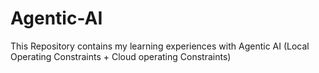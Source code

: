 # Agentic-AI
This Repository contains my learning experiences with Agentic AI (Local Operating Constraints + Cloud operating Constraints)
